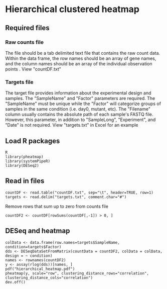 # Hierarchical clustered heatmap
## Required files

### Raw counts file
The file should be a tab delimited text file that contains the raw count data. Within the data frame, the row names should be an array of gene names, and the column names should be an array of the individual observation points . View "countDF.txt"

### Targets file
The target file provides information about the experimental design and samples. The "SampleName" and "Factor" parameters are required. The "SampleName" must be unique while the "Factor" will categorize groups of samples in the same condition (i.e. day0, mutant, etc). The "Filename" column usually contains the absolute path of each sample's FASTQ file. However, this parameter, in addition to "SampleLong", "Experiment", and "Date" is not required. View "targets.txt" in Excel for an example

## Load R packages
```
R
library(pheatmap)
library(systemPipeR)
library(DESeq2)
```

## Read in files
```
countDF <- read.table("countDF.txt", sep="\t", header=TRUE, row=1)
targets <- read.delim("targets.txt", comment.char="#")
```

Remove rows that sum up to zero from counts file
```
countDF2 <- countDF[rowSums(countDF[,-1]) > 0, ]
```
## DESeq and heatmap
```
colData <- data.frame(row.names=targets$SampleName, condition=targets$Factor)
dds <- DESeqDataSetFromMatrix(countData = countDF2, colData = colData, design = ~ condition)
names <- rownames(countDF2)
y <- assay(rlog(dds))[names, ]
pdf("hierarchical_heatmap.pdf")
pheatmap(y, scale="row", clustering_distance_rows="correlation", clustering_distance_cols="correlation")
dev.off()

```
